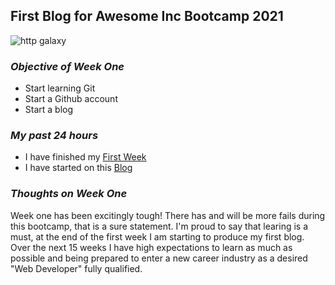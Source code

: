 ## **First Blog for Awesome Inc Bootcamp 2021** 

![http galaxy](https://upload.wikimedia.org/wikipedia/commons/9/9e/Milky_Way_Arch.jpg)


 ### *Objective of Week One*
- Start learning Git 
- Start a Github account
- Start a blog


### *My past 24 hours*
  - I have finished my [First Week](https://lab.github.com/githubtraining/first-week-on-github)
  - I have started on this [Blog](https://github.com/curry-scott/curry-scott.github.io)
           
    
### *Thoughts on Week One*
   Week one has been excitingly tough! There has and will be more fails during this bootcamp, that is a sure statement. I'm proud to say that learing is a must, at the end of the first week I am starting to produce my first blog. Over the next 15 weeks I have high expectations to learn as much as possible and being prepared to enter a new career industry as a desired "Web Developer" fully qualified. 
  
 
    
    

    
    
